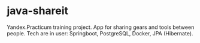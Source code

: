 # java-shareit
Yandex.Practicum training project.
App for sharing gears and tools between people. 
Tech are in user: Springboot, PostgreSQL, Docker, JPA (Hibernate).
